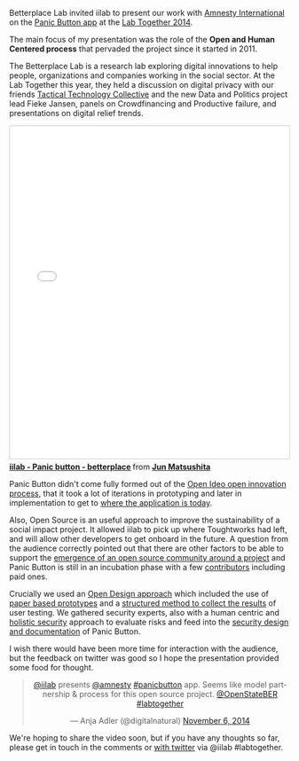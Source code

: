 Betterplace Lab invited iilab to present our work with [Amnesty International](http://amnesty.org/) on the [Panic Button app](https://panicbutton.io) at the [Lab Together 2014](http://www.betterplace-lab.org/labtogether). 

The main focus of my presentation was the role of the **Open and Human Centered process** that pervaded the project since it started in 2011.

<!--more-->

The Betterplace Lab is a research lab exploring digital innovations to help people, organizations and companies working in the social sector. At the Lab Together this year, they held a discussion on digital privacy with our friends [Tactical Technology Collective](https://www.tacticaltech.org/) and the new Data and Politics project lead Fieke Jansen, panels on Crowdfinancing and Productive failure, and presentations on digital relief trends.

<iframe src="//www.slideshare.net/slideshow/embed_code/41613390" width="100%" height="600" frameborder="0" marginwidth="0" marginheight="0" scrolling="no" style="border:1px solid #CCC; border-width:1px; margin-bottom:5px; max-width: 100%;" allowfullscreen> </iframe> <div style="margin-bottom:5px"> <strong> <a href="//www.slideshare.net/junjmatsushita/iilab-panic-button-betterplace" title="iilab - Panic button - betterplace" target="_blank">iilab - Panic button - betterplace</a> </strong> from <strong><a href="//www.slideshare.net/junjmatsushita" target="_blank">Jun Matsushita</a></strong> </div>

Panic Button didn't come fully formed out of the [Open Ideo open innovation process](https://openideo.com/challenge/amnesty/realisation/), that it took a lot of iterations in prototyping and later in implementation to get to [where the application is today](https://panicbutton.io).

Also, Open Source is an useful approach to improve the sustainability of a social impact project. It allowed iilab to pick up where Toughtworks had left, and will allow other developers to get onboard in the future. A question from the audience correctly pointed out that there are other factors to be able to support the [emergence of an open source community around a project](http://oss-watch.ac.uk/resources/howtobuildcommunity) and Panic Button is still in an incubation phase with a few [contributors](https://github.com/iilab/PanicButton/graphs/contributors) including paid ones.

Crucially we used an [Open Design approach](https://github.com/iilab/PanicButton-Design) which included the use of [paper based prototypes](https://github.com/iilab/PanicButton-Design/tree/master/Archive/5_Prototype_v2/Prototype%20v2%20Paper%20wireframes) and a [structured method to collect the results](https://github.com/iilab/PanicButton-Design/tree/master/Usability%20Testing) of user testing. We gathered security experts, also with a human centric and [holistic security](https://tacticaltech.org/holistic-security) approach to evaluate risks and feed into the [security design and documentation](https://github.com/iilab/PanicButton/blob/master/docs/SECURITY.md) of Panic Button.

I wish there would have been more time for interaction with the audience, but the feedback on twitter was good so I hope the presentation provided some food for thought.


<center><blockquote class="twitter-tweet" lang="en"><p><a href="https://twitter.com/iilab">@iilab</a> presents <a href="https://twitter.com/amnesty">@amnesty</a> <a href="https://twitter.com/hashtag/panicbutton?src=hash">#panicbutton</a> app. Seems like model partnership &amp; process for this open source project. <a href="https://twitter.com/OpenStateBER">@OpenStateBER</a> <a href="https://twitter.com/hashtag/labtogether?src=hash">#labtogether</a></p>&mdash; Anja Adler (@digitalnatural) <a href="https://twitter.com/digitalnatural/status/530410525549924353">November 6, 2014</a></blockquote>
<script async src="//platform.twitter.com/widgets.js" charset="utf-8"></script></center>


We're hoping to share the video soon, but if you have any thoughts so far, please get in touch in the comments or [with twitter](https://twitter.com/intent/tweet?text=via+%40iilab+http%3A%2F%2Fbit.ly%2F11sHEgv+%23labtogether&source=clicktotweet&related=clicktotweet) via @iilab #labtogether.
<br>
<br>


